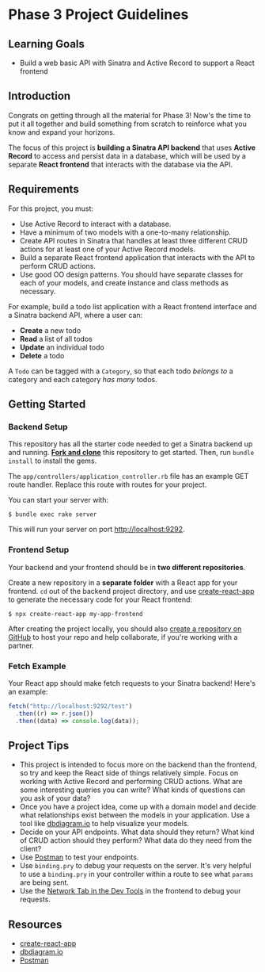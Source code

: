 # Phase 3 Project Guidelines

## Learning Goals

- Build a web basic API with Sinatra and Active Record to support a React
  frontend

## Introduction

Congrats on getting through all the material for Phase 3! Now's the time to put
it all together and build something from scratch to reinforce what you know and
expand your horizons.

The focus of this project is **building a Sinatra API backend** that uses
**Active Record** to access and persist data in a database, which will be used
by a separate **React frontend** that interacts with the database via the API.

## Requirements

For this project, you must:

- Use Active Record to interact with a database.
- Have a minimum of two models with a one-to-many relationship.
- Create API routes in Sinatra that handles at least three different CRUD
  actions for at least one of your Active Record models.
- Build a separate React frontend application that interacts with the API to
  perform CRUD actions.
- Use good OO design patterns. You should have separate classes for each of your
  models, and create instance and class methods as necessary.

For example, build a todo list application with a React frontend interface and a
Sinatra backend API, where a user can:

- **Create** a new todo
- **Read** a list of all todos
- **Update** an individual todo
- **Delete** a todo

A `Todo` can be tagged with a `Category`, so that each todo _belongs to_ a
category and each category _has many_ todos.

## Getting Started

### Backend Setup

This repository has all the starter code needed to get a Sinatra backend up and
running. [**Fork and clone**][fork link] this repository to get started. Then, run
`bundle install` to install the gems.

[fork link]: https://github.com/learn-co-curriculum/phase-3-sinatra-react-project/fork

The `app/controllers/application_controller.rb` file has an example GET route
handler. Replace this route with routes for your project.

You can start your server with:

```console
$ bundle exec rake server
```

This will run your server on port
[http://localhost:9292](http://localhost:9292).

### Frontend Setup

Your backend and your frontend should be in **two different repositories**.

Create a new repository in a **separate folder** with a React app for your
frontend. `cd` out of the backend project directory, and use
[create-react-app][] to generate the necessary code for your React frontend:

```console
$ npx create-react-app my-app-frontend
```

After creating the project locally, you should also
[create a repository on GitHub][create repo] to host your repo and help
collaborate, if you're working with a partner.

### Fetch Example

Your React app should make fetch requests to your Sinatra backend! Here's an
example:

```js
fetch("http://localhost:9292/test")
  .then((r) => r.json())
  .then((data) => console.log(data));
```

## Project Tips

- This project is intended to focus more on the backend than the frontend, so
  try and keep the React side of things relatively simple. Focus on working with
  Active Record and performing CRUD actions. What are some interesting queries you can write? What kinds of questions can you ask of your data?
- Once you have a project idea, come up with a domain model and decide what
  relationships exist between the models in your application. Use a tool like
  [dbdiagram.io][] to help visualize your models.
- Decide on your API endpoints. What data should they return? What kind of CRUD
  action should they perform? What data do they need from the client?
- Use [Postman][postman download] to test your endpoints.
- Use `binding.pry` to debug your requests on the server. It's very helpful to use a
  `binding.pry` in your controller within a route to see what `params` are being
  sent.
- Use the [Network Tab in the Dev Tools][network tab] in the frontend to debug
  your requests.

## Resources

- [create-react-app][]
- [dbdiagram.io][]
- [Postman][postman download]

[create-react-app]: https://create-react-app.dev/docs/getting-started
[create repo]: https://docs.github.com/en/get-started/quickstart/create-a-repo
[dbdiagram.io]: https://dbdiagram.io/
[postman download]: https://www.postman.com/downloads/
[network tab]: https://developer.chrome.com/docs/devtools/network/

<!-- MY NOTES -->
<!-- Anticipated Steps:
Clone both frontend and backend files down
Open the main directory in a terminal and run bundle install
Open a second terminal for the frontend
Run npm i && npm start for frontend in the first terminal and open in browser
Run bundle exec rake server for the backend in the second terminal and open in browser
*Figure out the models and migrations diagram before coding
Open a third terminal to the project directory to run commands
Run bundle exec rake db:create_migration NAME=create_examples for the corresponding migrations
Write the migration table logic in the migration file
Create the files for the models
Set up Active Record Associations
Set up seed file
Run bundle exec rake db:migrate to load up the tables
Run bundle exec rake db:migrate:status to verify all tables are Up
Run bundle exec rake db:seed
Work on associate methods logic
Work on CRUD methods
Set up buttons and forms on the front end to interact with the tables
Work on css for styling -->

<!-- NOTES
You can start your server with:
$ bundle exec rake server
This will run your server on port http://localhost:9292


Your React app should make fetch requests to your Sinatra backend!

fetch example:
fetch("http://localhost:9292/test")
  .then((r) => r.json())
  .then((data) => console.log(data)); -->

  <!-- DIAGRAM
                                                    Hotels 
                                              has_many reservations
                                                  id: integer
                                                  name: string
                                                  address: string
                                                  fireplaces: integer
                                                  rooms: integer
                                                  max_guests: integer
                                                  has_modern_amenities: boolean
                                                  is_lakeside: boolean
                                                          |
                                                          |				
                                                          |						
                                                          |								
       										                        belongs_to :hotels											
										                              belongs_to :guests											
has_many :reservations					                  belongs_to :rooms			              		  has_many :reservations
has_many :rooms, through::reservations			              |							                    has_many :guests, through::reservations
						 |                                            |                                               |
          Guests  	- 	 -  	 - 	   -  	 -    -   -  Reservations    -       -      -      -       -	Rooms
          id: integer						                    id: integer					                            id: integer	
          first_name: string				  	            guest_id: integer				                        floor_num: integer	
          last_name: string				    	            room_id: integer			                          num_of_beds: integer
          party_size: integer			    	            hotel_id: integer				                        bed_size: string	
          reason_for_stay: string		                date_start: integer			                        has_ensuite: boolean
                                                    date_end: integer
                                                    is_available: boolean
	 -->
